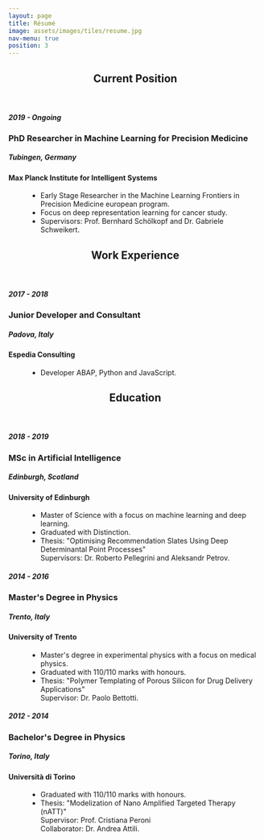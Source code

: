```yaml
---
layout: page
title: Résumé
image: assets/images/tiles/resume.jpg
nav-menu: true
position: 3
---
```


<!-- Main -->
<div id="main"  class="alt">

<!-- One -->
<section id="current-position" class="background-accent5">
	<div class="inner" >
        <header class="major">
			<h1>Current Position</h1>
		</header>
		<dl>
            <dt>
                <div class="resume_item_title">
                    <div class="resume_title_left">
                        <h5>2019 - Ongoing</h5>
                        <h3>PhD Researcher in Machine Learning for Precision Medicine</h3>
                    </div>    
                    <div class="resume_title_right">
                        <h5>Tubingen, Germany</h5>
                        <h4>Max Planck Institute for Intelligent Systems</h4>         
                    </div>
                </div>
            </dt>
            <dd class="resume_item_description">
                <ul>
                    <li>Early Stage Researcher in the Machine Learning Frontiers in Precision Medicine european program. </li>
                    <li>Focus on deep representation learning for cancer study. </li>
                    <li>Supervisors: Prof. Bernhard Schölkopf and Dr. Gabriele Schweikert.</li>
                </ul>
            </dd>
        </dl>
        <!--<div style="padding:0.5em 0; text-align: center;">
            <a href="#" class="button special big" style="display: inline-block;">Download Résumé</a>
        </div>  -->
	</div>
</section>


<!--<section id="download-resume" class="background-accent1" style="text-align: center;">
    <div style="padding:0.5em 0; text-align: center;">
        <a href="#" class="button special big" style="display: inline-block;">Download Resume</a>
    </div>  
</section>-->
	
<section id="work-experience" class="background-accent3">
    <div class="inner">
        <header class="major">
			<h1>Work Experience</h1>
		</header>
		<dl>
            <dt>
                <div class="resume_item_title">
                    <div class="resume_title_left">
                        <h5>2017 - 2018</h5>
                        <h3>Junior Developer and Consultant</h3>
                    </div>    
                    <div class="resume_title_right">
                        <h5>Padova, Italy</h5>
                        <h4>Espedia Consulting</h4>         
                    </div>
                </div>
            </dt>
            <dd class="resume_item_description">
                <ul>
                    <li>Developer ABAP, Python and JavaScript. </li>
                </ul>
            </dd>
        </dl>
	</div>
</section>

<section id="education" class="background-accent2">
	<div class="inner">
        <header class="major">
			<h1>Education</h1>
		</header>
		<dl>
            <dt>
                <div class="resume_item_title">
                    <div class="resume_title_left">
                        <h5>2018 - 2019</h5>
                        <h3>MSc in Artificial Intelligence</h3>
                    </div>    
                    <div class="resume_title_right">
                        <h5>Edinburgh, Scotland</h5>
                        <h4>University of Edinburgh</h4>         
                    </div>
                </div>
            </dt>
            <dd class="resume_item_description">
                <ul>
                    <li>Master of Science with a focus on machine learning and deep learning. </li>
                    <li>Graduated with Distinction.</li>
                    <li>Thesis: "Optimising Recommendation Slates Using Deep Determinantal Point Processes" <br />
                    Supervisors: Dr. Roberto Pellegrini and Aleksandr Petrov.</li>
                </ul>
            </dd>
            <dt>
                <div class="resume_item_title">
                    <div class="resume_title_left">
                        <h5>2014 - 2016</h5>
                        <h3>Master's Degree in Physics</h3>
                    </div>    
                    <div class="resume_title_right">
                        <h5>Trento, Italy</h5>
                        <h4>University of Trento</h4>         
                    </div>
                </div>
            </dt>
            <dd class="resume_item_description">
                <ul>
                    <li>Master's degree in experimental physics with a focus on medical physics. </li>
                    <li>Graduated with 110/110 marks with honours. </li>
                    <li>Thesis: "Polymer Templating of Porous Silicon for Drug Delivery Applications" <br />
                    Supervisor: Dr. Paolo Bettotti.</li>
                </ul>
            </dd>
                        <dt>
                <div class="resume_item_title">
                    <div class="resume_title_left">
                        <h5>2012 - 2014</h5>
                        <h3>Bachelor's Degree in Physics</h3>
                    </div>    
                    <div class="resume_title_right">
                        <h5>Torino, Italy</h5>
                        <h4>Università di Torino</h4>         
                    </div>
                </div>
            </dt>
            <dd class="resume_item_description">
                <ul>
                    <li>Graduated with 110/110 marks with honours. </li>
                    <li>Thesis: "Modelization of Nano Amplified Targeted Therapy (nATT)" <br />
                    Supervisor: Prof. Cristiana Peroni <br />
                    Collaborator: Dr. Andrea Attili.</li>
                </ul>
            </dd>
        </dl>
	</div>
</section>

    
</div>